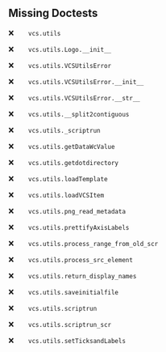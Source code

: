 Missing Doctests
----------------
:x:```    vcs.utils```

:x:```    vcs.utils.Logo.__init__```

:x:```    vcs.utils.VCSUtilsError```

:x:```    vcs.utils.VCSUtilsError.__init__```

:x:```    vcs.utils.VCSUtilsError.__str__```

:x:```    vcs.utils.__split2contiguous```

:x:```    vcs.utils._scriptrun```

:x:```    vcs.utils.getDataWcValue```

:x:```    vcs.utils.getdotdirectory```

:x:```    vcs.utils.loadTemplate```

:x:```    vcs.utils.loadVCSItem```

:x:```    vcs.utils.png_read_metadata```

:x:```    vcs.utils.prettifyAxisLabels```

:x:```    vcs.utils.process_range_from_old_scr```

:x:```    vcs.utils.process_src_element```

:x:```    vcs.utils.return_display_names```

:x:```    vcs.utils.saveinitialfile```

:x:```    vcs.utils.scriptrun```

:x:```    vcs.utils.scriptrun_scr```

:x:```    vcs.utils.setTicksandLabels```

